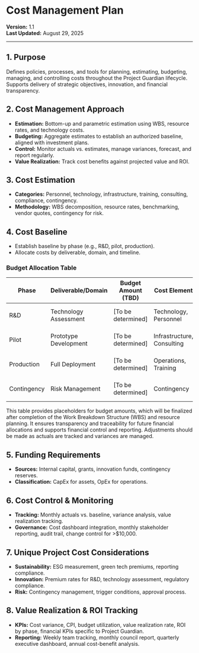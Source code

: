 # Cost Management Plan

**Version:** 1.1  
**Last Updated:** August 29, 2025

---

## 1. Purpose
Defines policies, processes, and tools for planning, estimating, budgeting, managing, and controlling costs throughout the Project Guardian lifecycle. Supports delivery of strategic objectives, innovation, and financial transparency.

## 2. Cost Management Approach
- **Estimation:** Bottom-up and parametric estimation using WBS, resource rates, and technology costs.
- **Budgeting:** Aggregate estimates to establish an authorized baseline, aligned with investment plans.
- **Control:** Monitor actuals vs. estimates, manage variances, forecast, and report regularly.
- **Value Realization:** Track cost benefits against projected value and ROI.

## 3. Cost Estimation
- **Categories:** Personnel, technology, infrastructure, training, consulting, compliance, contingency.
- **Methodology:** WBS decomposition, resource rates, benchmarking, vendor quotes, contingency for risk.

## 4. Cost Baseline
- Establish baseline by phase (e.g., R&D, pilot, production).
- Allocate costs by deliverable, domain, and timeline.

### Budget Allocation Table
| Phase         | Deliverable/Domain      | Budget Amount (TBD) | Cost Element         | Source Reference         |
|--------------|------------------------|---------------------|----------------------|-------------------------|
| R&D          | Technology Assessment  | [To be determined]   | Technology, Personnel| WBS, Resource Plan      |
| Pilot        | Prototype Development  | [To be determined]   | Infrastructure, Consulting | WBS, Resource Plan      |
| Production   | Full Deployment        | [To be determined]   | Operations, Training | WBS, Resource Plan      |
| Contingency  | Risk Management        | [To be determined]   | Contingency          | WBS, Resource Plan      |

This table provides placeholders for budget amounts, which will be finalized after completion of the Work Breakdown Structure (WBS) and resource planning. It ensures transparency and traceability for future financial allocations and supports financial control and reporting. Adjustments should be made as actuals are tracked and variances are managed.

## 5. Funding Requirements
- **Sources:** Internal capital, grants, innovation funds, contingency reserves.
- **Classification:** CapEx for assets, OpEx for operations.

## 6. Cost Control & Monitoring
- **Tracking:** Monthly actuals vs. baseline, variance analysis, value realization tracking.
- **Governance:** Cost dashboard integration, monthly stakeholder reporting, audit trail, change control for >$10,000.

## 7. Unique Project Cost Considerations
- **Sustainability:** ESG measurement, green tech premiums, reporting compliance.
- **Innovation:** Premium rates for R&D, technology assessment, regulatory compliance.
- **Risk:** Contingency management, trigger conditions, approval process.

## 8. Value Realization & ROI Tracking
- **KPIs:** Cost variance, CPI, budget utilization, value realization rate, ROI by phase, financial KPIs specific to Project Guardian.
- **Reporting:** Weekly team tracking, monthly council report, quarterly executive dashboard, annual cost-benefit analysis.
